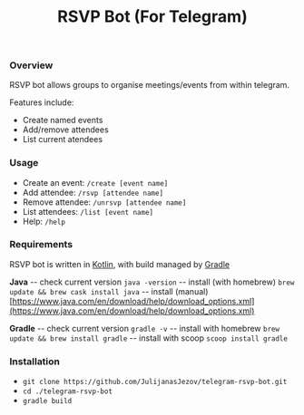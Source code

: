 <h1 align="center">RSVP Bot (For Telegram)</h1>
<br />

### Overview
RSVP bot allows groups to organise meetings/events from within telegram.

Features include:
- Create named events
- Add/remove attendees
- List current atendees

### Usage
- Create an event: `/create [event name]`
- Add attendee: `/rsvp [attendee name]`
- Remove attendee: `/unrsvp [attendee name]`
- List attendees: `/list [event name]`
- Help: `/help`

### Requirements
RSVP bot is written in [Kotlin](https://kotlinlang.org/), with build managed by [Gradle](https://gradle.org/)

**Java**
-- check current version `java -version`
-- install (with homebrew) `brew update && brew cask install java`
-- install (manual) [https://www.java.com/en/download/help/download_options.xml](https://www.java.com/en/download/help/download_options.xml)

**Gradle**
-- check current version `gradle -v`
-- install with homebrew `brew update && brew install gradle`
-- install with scoop `scoop install gradle`

### Installation
- `git clone https://github.com/JulijanasJezov/telegram-rsvp-bot.git`
- `cd ./telegram-rsvp-bot`
- `gradle build`